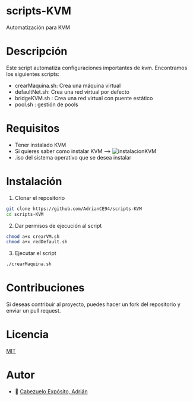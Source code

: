 # scripts-KVM
Automatización para KVM
# Descripción
Este script automatiza configuraciones importantes de kvm.
Encontramos los siguientes scripts:
- crearMaquina.sh: Crea una máquina virtual
- defaultNet.sh: Crea una red virtual por defecto
- bridgeKVM.sh : Crea una red virtual con puente estático
- pool.sh : gestión de pools
# Requisitos
- Tener instalado KVM
- Si quieres saber como instalar KVM --> ![instalacionKVM](https://github.com/AdrianCE94/instalacion-KVM)
- .iso del sistema operativo que se desea instalar

# Instalación
1. Clonar el repositorio
```bash
git clone https://github.com/AdrianCE94/scripts-KVM
cd scripts-KVM
```
2. Dar permisos de ejecución al script
```bash
chmod a+x crearVM.sh
chmod a+x redDefault.sh
```
3. Ejecutar el script
```bash
./crearMaquina.sh
```

# Contribuciones
Si deseas contribuir al proyecto, puedes hacer un fork del repositorio y enviar un pull request.


# Licencia
[MIT](https://choosealicense.com/licenses/mit/)

# Autor
* :pushpin: [Cabezuelo Expósito, Adrián](https://github.com/AdrianCE94)
